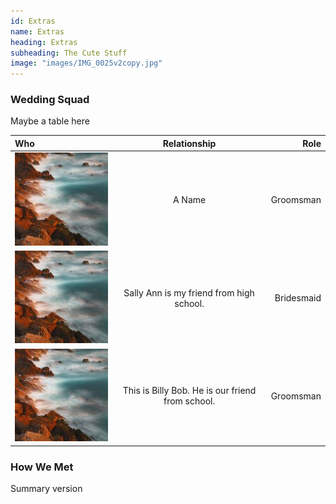 ```yaml
---
id: Extras
name: Extras
heading: Extras
subheading: The Cute Stuff
image: "images/IMG_0025v2copy.jpg"
---
```


### Wedding Squad
Maybe a table here 

Who | Relationship | Role
:--- | :---: | ---:
<img src="../images/coast.jpg"> | A Name | Groomsman
<img src="../images/coast.jpg"> | Sally Ann is my friend from high school. | Bridesmaid
<img src="../images/coast.jpg"> | This is Billy Bob. He is our friend from school. | Groomsman

### How We Met
Summary version 

